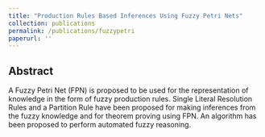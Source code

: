 ```yaml
---
title: "Production Rules Based Inferences Using Fuzzy Petri Nets"
collection: publications
permalink: /publications/fuzzypetri
paperurl: ''
---
```

## Abstract

A Fuzzy Petri Net (FPN) is proposed to be used for the representation of knowledge in the form of fuzzy production rules. Single Literal Resolution Rules and a Partition Rule have been proposed for making inferences from the fuzzy knowledge and for theorem proving using FPN. An algorithm has been proposed to perform automated fuzzy reasoning.
